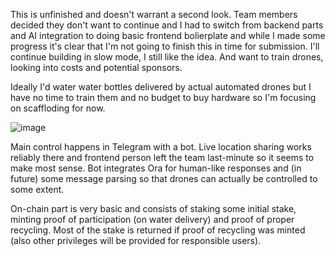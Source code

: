This is unfinished and doesn't warrant a second look. Team members decided they don't want to continue and I had to switch from backend parts and AI integration to doing basic frontend bolierplate and while I made some progress it's clear that I'm not going to finish this in time for submission. I'll continue building in slow mode, I still like the idea. And want to train drones, looking into costs and potential sponsors.

Ideally I'd water water bottles delivered by actual automated drones but I have no time to train them and no budget to buy hardware so I'm focusing on scaffloding for now.

![image](https://github.com/user-attachments/assets/e3a0dcbb-2e38-47fd-ab4e-a6df46ed3025)

Main control happens in Telegram with a bot. Live location sharing works reliably there and frontend person left the team last-minute so it seems to make most sense. Bot integrates Ora for human-like responses and (in future) some message parsing so that drones can actually be controlled to some extent.

On-chain part is very basic and consists of staking some initial stake, minting proof of participation (on water delivery) and proof of proper recycling. Most of the stake is returned if proof of recycling was minted (also other privileges will be provided for responsible users).
